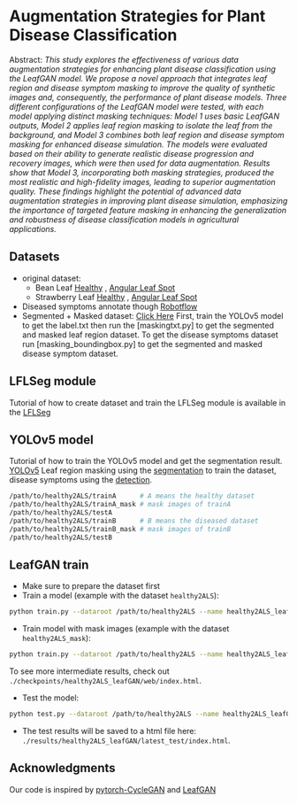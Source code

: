 
# Augmentation Strategies for Plant Disease Classification

Abstract: *This study explores the effectiveness of various data augmentation strategies for enhancing plant disease classification using the LeafGAN model. We propose a novel approach that integrates leaf region and disease symptom masking to improve the quality of synthetic images and, consequently, the performance of plant disease models. Three different configurations of the LeafGAN model were tested, with each model applying distinct masking techniques: Model 1 uses basic LeafGAN outputs, Model 2 applies leaf region masking to isolate the leaf from the background, and Model 3 combines both leaf region and disease symptom masking for enhanced disease simulation. The models were evaluated based on their ability to generate realistic disease progression and recovery images, which were then used for data augmentation. Results show that Model 3, incorporating both masking strategies, produced the most realistic and high-fidelity images, leading to superior augmentation quality. These findings highlight the potential of advanced data augmentation strategies in improving plant disease simulation, emphasizing the importance of targeted feature masking in enhancing the generalization and robustness of disease classification models in agricultural applications.*

## Datasets
- original dataset:
    - Bean Leaf  [Healthy](https://www.kaggle.com/datasets/therealoise/bean-disease-dataset) ,
                 [Angular Leaf Spot](https://www.kaggle.com/datasets/therealoise/bean-disease-dataset)
    - Strawberry Leaf [Healthy](https://universe.roboflow.com/university-of-cordilleras/strawberryleafdisease-no-other/browse?queryText=class%3ALeafSpot&pageSize=50&startingIndex=0&browseQuery=true) , 
                      [Angular Leaf Spot](https://www.kaggle.com/datasets/caozhihao/strawberry-disease-data)
- Diseased symptoms annotate though [Robotflow](https://app.roboflow.com/yolov5plantdoc/disease-region/browse?queryText=&pageSize=50&startingIndex=0&browseQuery=true)
- Segmented + Masked dataset: [Click Here](https://drive.google.com/drive/folders/1wKFDDZOx-tbPDjsfV8Y9Txnqql6hGb6L?usp=drive_link)
  First, train the YOLOv5 model to get the label.txt then run the [maskingtxt.py] to get the segmented and masked leaf region dataset. To get the disease symptoms dataset run [masking_boundingbox.py] to get the segmented and masked disease symptom dataset.

## LFLSeg module
Tutorial of how to create dataset and train the LFLSeg module is available in the [LFLSeg](https://github.com/IyatomiLab/LeafGAN/tree/master/LFLSeg)

## YOLOv5 model
Tutorial of how to train the YOLOv5 model and get the segmentation result. [YOLOv5](https://github.com/ultralytics/yolov5)
Leaf region masking using the [segmentation](https://github.com/ultralytics/yolov5?tab=readme-ov-file#%EF%B8%8F-segmentation) to train the dataset, disease symptoms using the [detection](https://github.com/ultralytics/yolov5?tab=readme-ov-file#-documentation).
```bash
/path/to/healthy2ALS/trainA      # A means the healthy dataset
/path/to/healthy2ALS/trainA_mask # mask images of trainA
/path/to/healthy2ALS/testA
/path/to/healthy2ALS/trainB      # B means the diseased dataset
/path/to/healthy2ALS/trainB_mask # mask images of trainB
/path/to/healthy2ALS/testB
```

## LeafGAN train
- Make sure to prepare the dataset first
- Train a model (example with the dataset `healthy2ALS`):
```bash
python train.py --dataroot /path/to/healthy2ALS --name healthy2ALS_leafGAN(any name you want) --model leaf_gan 
```
- Train model with mask images (example with the dataset `healthy2ALS_mask`):
```bash
python train.py --dataroot /path/to/healthy2ALS --name healthy2ALS_leafGAN --model leaf_gan --dataset_mode unaligned_masked
```
To see more intermediate results, check out `./checkpoints/healthy2ALS_leafGAN/web/index.html`.
- Test the model:
```bash
python test.py --dataroot /path/to/healthy2ALS --name healthy2ALS_leafGAN --model leaf_gan
```
- The test results will be saved to a html file here: `./results/healthy2ALS_leafGAN/latest_test/index.html`.

## Acknowledgments
Our code is inspired by [pytorch-CycleGAN](https://github.com/junyanz/pytorch-CycleGAN-and-pix2pix) and [LeafGAN](https://github.com/IyatomiLab/LeafGAN)
